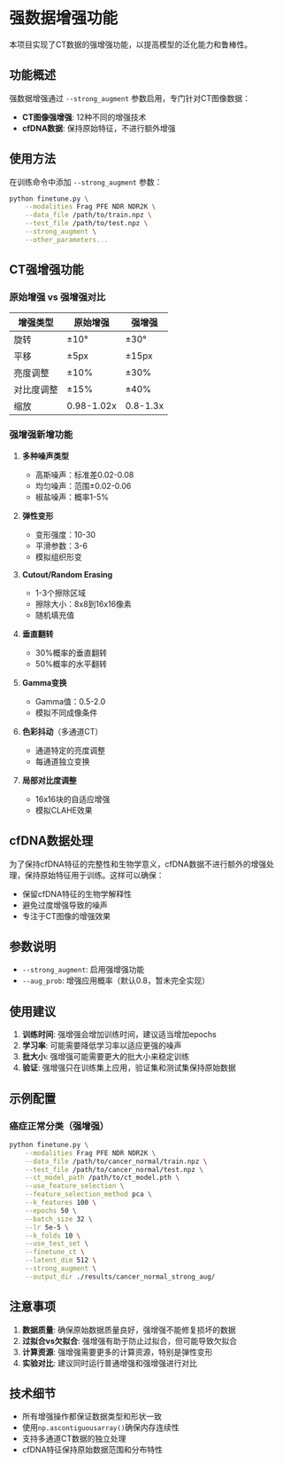 # 强数据增强功能

本项目实现了CT数据的强增强功能，以提高模型的泛化能力和鲁棒性。

## 功能概述

强数据增强通过 `--strong_augment` 参数启用，专门针对CT图像数据：
- **CT图像强增强**: 12种不同的增强技术
- **cfDNA数据**: 保持原始特征，不进行额外增强

## 使用方法

在训练命令中添加 `--strong_augment` 参数：

```bash
python finetune.py \
    --modalities Frag PFE NDR NDR2K \
    --data_file /path/to/train.npz \
    --test_file /path/to/test.npz \
    --strong_augment \
    --other_parameters...
```

## CT强增强功能

### 原始增强 vs 强增强对比

| 增强类型 | 原始增强 | 强增强 |
|---------|---------|--------|
| 旋转 | ±10° | ±30° |
| 平移 | ±5px | ±15px |
| 亮度调整 | ±10% | ±30% |
| 对比度调整 | ±15% | ±40% |
| 缩放 | 0.98-1.02x | 0.8-1.3x |

### 强增强新增功能

1. **多种噪声类型**
   - 高斯噪声：标准差0.02-0.08
   - 均匀噪声：范围±0.02-0.06
   - 椒盐噪声：概率1-5%

2. **弹性变形**
   - 变形强度：10-30
   - 平滑参数：3-6
   - 模拟组织形变

3. **Cutout/Random Erasing**
   - 1-3个擦除区域
   - 擦除大小：8x8到16x16像素
   - 随机填充值

4. **垂直翻转**
   - 30%概率的垂直翻转
   - 50%概率的水平翻转

5. **Gamma变换**
   - Gamma值：0.5-2.0
   - 模拟不同成像条件

6. **色彩抖动**（多通道CT）
   - 通道特定的亮度调整
   - 每通道独立变换

7. **局部对比度调整**
   - 16x16块的自适应增强
   - 模拟CLAHE效果

## cfDNA数据处理

为了保持cfDNA特征的完整性和生物学意义，cfDNA数据不进行额外的增强处理，保持原始特征用于训练。这样可以确保：
- 保留cfDNA特征的生物学解释性
- 避免过度增强导致的噪声
- 专注于CT图像的增强效果

## 参数说明

- `--strong_augment`: 启用强增强功能
- `--aug_prob`: 增强应用概率（默认0.8，暂未完全实现）

## 使用建议

1. **训练时间**: 强增强会增加训练时间，建议适当增加epochs
2. **学习率**: 可能需要降低学习率以适应更强的噪声
3. **批大小**: 强增强可能需要更大的批大小来稳定训练
4. **验证**: 强增强只在训练集上应用，验证集和测试集保持原始数据

## 示例配置

### 癌症正常分类（强增强）
```bash
python finetune.py \
    --modalities Frag PFE NDR NDR2K \
    --data_file /path/to/cancer_normal/train.npz \
    --test_file /path/to/cancer_normal/test.npz \
    --ct_model_path /path/to/ct_model.pth \
    --use_feature_selection \
    --feature_selection_method pca \
    --k_features 100 \
    --epochs 50 \
    --batch_size 32 \
    --lr 5e-5 \
    --k_folds 10 \
    --use_test_set \
    --finetune_ct \
    --latent_dim 512 \
    --strong_augment \
    --output_dir ./results/cancer_normal_strong_aug/
```

## 注意事项

1. **数据质量**: 确保原始数据质量良好，强增强不能修复损坏的数据
2. **过拟合vs欠拟合**: 强增强有助于防止过拟合，但可能导致欠拟合
3. **计算资源**: 强增强需要更多的计算资源，特别是弹性变形
4. **实验对比**: 建议同时运行普通增强和强增强进行对比

## 技术细节

- 所有增强操作都保证数据类型和形状一致
- 使用`np.ascontiguousarray()`确保内存连续性
- 支持多通道CT数据的独立处理
- cfDNA特征保持原始数据范围和分布特性